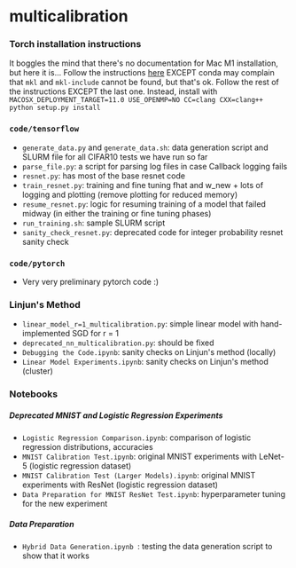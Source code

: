 # multicalibration


### Torch installation instructions
It boggles the mind that there's no documentation for Mac M1 installation, but here it is... Follow the instructions [here](https://github.com/pytorch/pytorch#from-source) EXCEPT conda may complain that `mkl` and `mkl-include` cannot be found, but that's ok. Follow the rest of the instructions EXCEPT the last one. Instead, install with `MACOSX_DEPLOYMENT_TARGET=11.0 USE_OPENMP=NO CC=clang CXX=clang++ python setup.py install`

### `code/tensorflow`
- `generate_data.py` and `generate_data.sh`: data generation script and SLURM file for all CIFAR10 tests we have run so far
- `parse_file.py`: a script for parsing log files in case Callback logging fails
- `resnet.py`: has most of the base resnet code
- `train_resnet.py`: training and fine tuning fhat and w_new + lots of logging and plotting (remove plotting for reduced memory)
- `resume_resnet.py`: logic for resuming training of a model that failed midway (in either the training or fine tuning phases)
- `run_training.sh`: sample SLURM script
- `sanity_check_resnet.py`: deprecated code for integer probability resnet sanity check

### `code/pytorch`
- Very very preliminary pytorch code :)

### Linjun's Method
- `linear_model_r=1_multicalibration.py`: simple linear model with hand-implemented SGD for r = 1
- `deprecated_nn_multicalibration.py`: should be fixed
- `Debugging the Code.ipynb`: sanity checks on Linjun's method (locally)
- `Linear Model Experiments.ipynb`: sanity checks on Linjun's method (cluster)

### Notebooks
##### Deprecated MNIST and Logistic Regression Experiments
- `Logistic Regression Comparison.ipynb`: comparison of logistic regression distributions, accuracies
- `MNIST Calibration Test.ipynb`: original MNIST experiments with LeNet-5 (logistic regression dataset)
- `MNIST Calibration Test (Larger Models).ipynb`: original MNIST experiments with ResNet (logistic regression dataset)
- `Data Preparation for MNIST ResNet Test.ipynb`: hyperparameter tuning for the new experiment

##### Data Preparation
- `Hybrid Data Generation.ipynb `: testing the data generation script to show that it works
